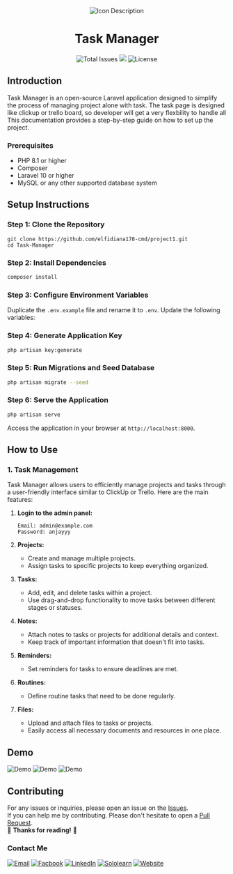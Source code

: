 <p align="center">
  <img src="https://github.com/arafat-web/Task-Manager/assets/26932301/d5f6a26e-32d1-44dc-aee5-9548a44506ae" alt="Icon Description">
</p>

<h1 align="center">Task Manager</h1>

<p align="center">
  <img src="https://img.shields.io/github/stars/arafat-web/Task-Manager?style=for-the-badge" alt="Total Issues">
  <img src="https://img.shields.io/github/issues/arafat-web/Task-Manager?style=for-the-badge">
  <img src="https://img.shields.io/github/license/arafat-web/Task-Manager?style=for-the-badge" alt="License">
</p>

## Introduction
Task Manager is an open-source Laravel application designed to simplify the process of managing project alone with task. The task page is designed like clickup or trello board, so developer will get a very flexbility to handle all This documentation provides a step-by-step guide on how to set up the project.

### Prerequisites
- PHP 8.1 or higher
- Composer
- Laravel 10 or higher
- MySQL or any other supported database system

## Setup Instructions

### Step 1: Clone the Repository
```
git clone https://github.com/elfidiana178-cmd/project1.git
cd Task-Manager
```

### Step 2: Install Dependencies
```bash
composer install
```

### Step 3: Configure Environment Variables
Duplicate the `.env.example` file and rename it to `.env`. Update the following variables:


### Step 4: Generate Application Key
```bash
php artisan key:generate
```

### Step 5: Run Migrations and Seed Database
```bash
php artisan migrate --seed
```

### Step 6: Serve the Application
```bash
php artisan serve
```

Access the application in your browser at `http://localhost:8000`.


## How to Use

### 1. Task Management
Task Manager allows users to efficiently manage projects and tasks through a user-friendly interface similar to ClickUp or Trello. Here are the main features:

1. **Login to the admin panel:**
    ```
    Email: admin@example.com
    Password: anjayyy
    ```

2. **Projects:**
   - Create and manage multiple projects.
   - Assign tasks to specific projects to keep everything organized.

3. **Tasks:**
   - Add, edit, and delete tasks within a project.
   - Use drag-and-drop functionality to move tasks between different stages or statuses.

4. **Notes:**
   - Attach notes to tasks or projects for additional details and context.
   - Keep track of important information that doesn't fit into tasks.

5. **Reminders:**
   - Set reminders for tasks to ensure deadlines are met.

6. **Routines:**
   - Define routine tasks that need to be done regularly.

7. **Files:**
   - Upload and attach files to tasks or projects.
   - Easily access all necessary documents and resources in one place.

## Demo
<img src="https://github.com/arafat-web/Task-Manager/assets/26932301/d5f6a26e-32d1-44dc-aee5-9548a44506ae" alt="Demo">
<img src="https://github.com/arafat-web/Task-Manager/assets/26932301/8795129a-69e5-4911-bb26-caae3bca50be" alt="Demo">
<img src="https://github.com/arafat-web/Task-Manager/assets/26932301/bd96fa3c-7f43-4ab7-8aa1-4614629d9d26" alt="Demo">

## Contributing
For any issues or inquiries, please open an issue on the [Issues](https://github.com/arafat-web/Task-Manager/issues).<br/>
If you can help me by contributing. Please don't hesitate to open a [Pull Request](https://github.com/arafat-web/Task-Manager/pulls).<br/>
🎉 **Thanks for reading!** 🌟  



### Contact Me
[![Email](https://img.shields.io/badge/Gmail-D14836?style=for-the-badge&logo=gmail&logoColor=white)](mailto:arafat.122260@gmail.com)
[![Facbook](https://img.shields.io/badge/Facebook-1877F2?style=for-the-badge&logo=facebook&logoColor=white)](https://www.facebook.com/arafathossain000)
[![LinkedIn](https://img.shields.io/badge/LinkedIn-0077B5?style=for-the-badge&logo=linkedin&logoColor=white)](https://www.linkedin.com/in/arafat-hossain-ar-a174b51a6/)
[![Sololearn](https://img.shields.io/badge/-Sololearn-3a464b?style=for-the-badge&logo=Sololearn&logoColor=white)](https://www.sololearn.com/profile/4703319)
[![Website](https://img.shields.io/badge/website-000000?style=for-the-badge&logo=About.me&logoColor=white)](https://arafatdev.com)

